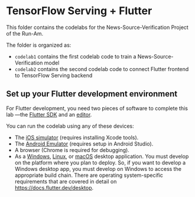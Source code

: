 # TensorFlow Serving + Flutter

This folder contains the codelabs for the News-Source-Verification Project of the Run-Am.

The folder is organized as:
 - `codelab1` contains the first codelab code to train a News-Source-Verification model
 - `codelab2` contains the second codelab code to connect Flutter frontend to TensorFlow Serving backend

## Set up your Flutter development environment
For Flutter development, you need two pieces of software to complete this lab —the [Flutter SDK](https://docs.flutter.dev/get-started/install) and an [editor](https://docs.flutter.dev/get-started/editor).

You can run the codelab using any of these devices:

- The [iOS simulator](https://docs.flutter.dev/get-started/install/macos#set-up-the-ios-simulator) (requires installing Xcode tools).
- The [Android Emulator](https://docs.flutter.dev/get-started/install/macos#set-up-the-android-emulator) (requires setup in Android Studio).
- A browser (Chrome is required for debugging).
- As a [Windows](https://docs.flutter.dev/get-started/install/windows#windows-setup), [Linux](https://docs.flutter.dev/get-started/install/linux#linux-setup), or [macOS](https://docs.flutter.dev/get-started/install/macos#macos-setup) desktop application. You must develop on the platform where you plan to deploy. So, if you want to develop a Windows desktop app, you must develop on Windows to access the appropriate build chain. There are operating system-specific requirements that are covered in detail on https://docs.flutter.dev/desktop.  

